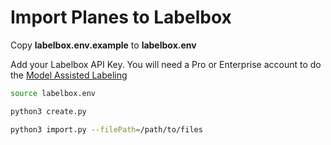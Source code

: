 # Import Planes to Labelbox

Copy **labelbox.env.example** to **labelbox.env**

Add your Labelbox API Key. You will need a Pro or Enterprise account to do the [Model Assisted Labeling](https://labelbox.com/docs/automation/model-assisted-labeling)

````bash
source labelbox.env
````

````bash
python3 create.py
````

````bash
python3 import.py --filePath=/path/to/files
````
